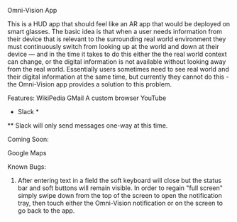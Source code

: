 Omni-Vision App

This is a HUD app that should feel like an AR app that would be deployed on smart glasses. The basic idea is that when a user needs information from their device that is relevant to the surrounding real world environment they must continuously switch from looking up at the world and down at their device — and in the time it takes to do this either the the real world context can change, or the digital information is not available without looking away from the real world. Essentially users sometimes need to see real world and their digital information at the same time, but currently they cannot do this - the Omni-Vision app provides a solution to this problem.

Features:
WikiPedia
GMail
A custom browser
YouTube
* Slack *

** Slack will only send messages one-way at this time.

Coming Soon:

Google Maps



Known Bugs:

1) After entering text in a field the soft keyboard will close but the status bar and soft buttons will remain visible. In order to regain "full screen" simply swipe down from the top of the screen to open the notification tray, then touch either the Omni-Vision notification or on the screen to go back to the app. 